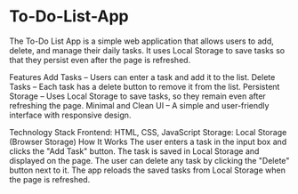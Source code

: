 # To-Do-List-App
The To-Do List App is a simple web application that allows users to add, delete, and manage their daily tasks. It uses Local Storage to save tasks so that they persist even after the page is refreshed.

Features
Add Tasks – Users can enter a task and add it to the list.
Delete Tasks – Each task has a delete button to remove it from the list.
Persistent Storage – Uses Local Storage to save tasks, so they remain even after refreshing the page.
Minimal and Clean UI – A simple and user-friendly interface with responsive design.

Technology Stack
Frontend: HTML, CSS, JavaScript
Storage: Local Storage (Browser Storage)
How It Works
The user enters a task in the input box and clicks the "Add Task" button.
The task is saved in Local Storage and displayed on the page.
The user can delete any task by clicking the "Delete" button next to it.
The app reloads the saved tasks from Local Storage when the page is refreshed.
